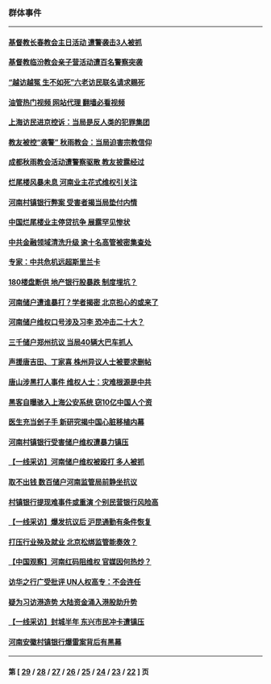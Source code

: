### 群体事件
---
#### [基督教长春教会主日活动 遭警袭击3人被抓](../../pages/ncid279/n13806935.md?08230445) 
#### [基督教临汾教会亲子营活动遭百名警察突袭](../../pages/ncid279/n13806527.md?08230445) 
#### [“越访越冤 生不如死”六老访民联名请求赐死](../../pages/ncid279/n13805907.md?08230445) 
#### [油管热门视频 网站代理 翻墙必看视频](http://209.222.30.114:81/youtube.html?08230445)
#### [上海访民进京控诉：当局是反人类的犯罪集团](../../pages/ncid279/n13803858.md?08230445) 
#### [教友被控“袭警” 秋雨教会：当局迫害宗教信仰](../../pages/ncid279/n13803563.md?08230445) 
#### [成都秋雨教会活动遭警察驱散 教友披露经过](../../pages/ncid279/n13802541.md?08230445) 
#### [烂尾楼风暴未息 河南业主花式维权引关注](../../pages/ncid279/n13794519.md?08230445) 
#### [河南村镇银行弊案 受害者揭当局垫付内情](../../pages/ncid279/n13791990.md?08230445) 
#### [中国烂尾楼业主停贷抗争 展露罕见惨状](../../pages/ncid279/n13787794.md?08230445) 
#### [中共金融领域清洗升级 逾十名高管被密集查处](../../pages/ncid279/n13782694.md?08230445) 
#### [专家：中共危机远超斯里兰卡](../../pages/ncid279/n13782248.md?08230445) 
#### [180楼盘断供 地产银行股暴跌 制度埋坑？](../../pages/ncid279/n13780778.md?08230445) 
#### [河南储户遭谁暴打？学者揭密 北京担心的或来了](../../pages/ncid279/n13779407.md?08230445) 
#### [河南储户维权口号涉及习李 恐冲击二十大？](../../pages/ncid279/n13778148.md?08230445) 
#### [三千储户郑州抗议 当局40辆大巴车抓人](../../pages/ncid279/n13777593.md?08230445) 
#### [声援唐吉田、丁家喜 株州异议人士被要求删帖](../../pages/ncid279/n13775534.md?08230445) 
#### [唐山涉黑打人事件 维权人士：灾难根源是中共](../../pages/ncid279/n13773534.md?08230445) 
#### [黑客自曝骇入上海公安系统 窃10亿中国人个资](../../pages/ncid279/n13773395.md?08230445) 
#### [医生充当刽子手 新研究揭中国心脏移植内幕](../../pages/ncid279/n13772291.md?08230445) 
#### [河南村镇银行受害储户维权遭暴力镇压](../../pages/ncid279/n13770841.md?08230445) 
#### [【一线采访】河南储户维权被殴打 多人被抓](../../pages/ncid279/n13768629.md?08230445) 
#### [取不出钱 数百储户河南监管局前静坐抗议](../../pages/ncid279/n13767198.md?08230445) 
#### [村镇银行提现难事件或重演 个别民营银行风险高](../../pages/ncid279/n13764495.md?08230445) 
#### [【一线采访】爆发抗议后 沪昆通勤有条件恢复](../../pages/ncid279/n13763504.md?08230445) 
#### [打压行业殃及就业 北京松绑监管能奏效？](../../pages/ncid279/n13761130.md?08230445) 
#### [【中国观察】河南红码阻维权 官媒因何热炒？](../../pages/ncid279/n13760146.md?08230445) 
#### [访华之行广受批评 UN人权高专：不会连任](../../pages/ncid279/n13758655.md?08230445) 
#### [疑为习访港造势 大陆资金涌入港股助升势](../../pages/ncid279/n13756127.md?08230445) 
#### [【一线采访】封城半年 东兴市民冲卡遭镇压](../../pages/ncid279/n13754277.md?08230445) 
#### [河南安徽村镇银行爆雷案背后有黑幕](../../pages/ncid279/n13754230.md?08230445) 

---
#### 第 [ [29](./29.md?08230445) / [28](./28.md?08230445) / [27](./27.md?08230445) / [26](./26.md?08230445) / [25](./25.md?08230445) / [24](./24.md?08230445) / [23](./23.md?08230445) / [22](./22.md?08230445) ] 页

